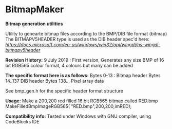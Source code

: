 # BitmapMaker

**Bitmap generation utilities**

Utility to genearte bitmap files according to the BMP/DIB file format (bitmap)
The BITMAPV5HEADER type is used as the DIB header spec'd here:
*https://docs.microsoft.com/en-us/windows/win32/api/wingdi/ns-wingdi-bitmapv5header*

**Revision History:**
9 July 2019 : First version, Generates any size BMP of 16 bit RGB565 colour format, 4 colours but many can be added

**The specific format here is as follows:**
Bytes 0-13 : Bitmap header
Bytes 14..137   DIB header
Bytes 138...  Pixel array data

See bmp_gen.h for the specific header format structure

**Usage:**
Make a 200,200 red filled 16 bit RGB565 bitmap called RED.bmp
MakeFilledBmpImageRGB565( "RED.bmp",200,200,imRED);

**Compatibility info:**
Tested under Windows with GNU compiler, using CodeBlocks IDE

